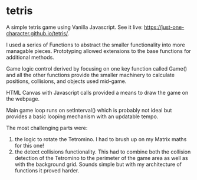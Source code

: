 # tetris
A simple tetris game using Vanilla Javascript. See it live: https://just-one-character.github.io/tetris/.

I used a series of Functions to abstract the smaller functionality into more managable pieces. Prototyping allowed extensions to the base functions for additional methods.

Game logic control derived by focusing on one key function called Game() and all the other functions provide the smaller machinery to calculate positions, collisions, and objects used mid-game.

HTML Canvas with Javascript calls provided a means to draw the game on the webpage.

Main game loop runs on setInterval() which is probably not ideal but provides a basic looping mechanism with an updatable tempo.

The most challenging parts were:
1. the logic to rotate the Tetromino. I had to brush up on my Matrix maths for this one!
2. the detect collisions functionality. This had to combine both the collision detection of the Tetromino to the perimeter of the game area as well as with the background grid. Sounds simple but with my architecture of functions it proved harder.
